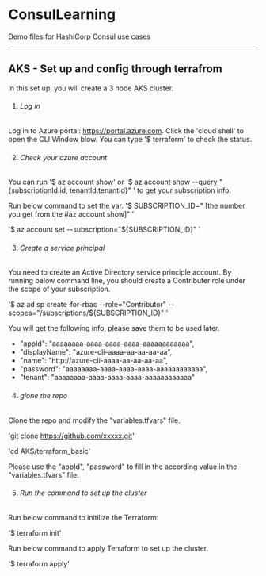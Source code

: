 # ConsulLearning
Demo files for HashiCorp Consul use cases

-----
## AKS - Set up and config through terrafrom
In this set up, you will create a 3 node AKS cluster. 

1. ###### Log in 
Log in to Azure portal: https://portal.azure.com. Click the 'cloud shell' to open the CLI Window blow. 
You can type '$ terraform' to check the status. 

2. ###### Check your azure account 
You can run '$ az account show' or '$ az account show --query "{subscriptionId:id, tenantId:tenantId}" ' to get your subscription info. 

Run below command to set the var. 
'$ SUBSCRIPTION_ID=" [the number you get from the #az account show]" '

'$ az account set --subscription="${SUBSCRIPTION_ID}" '

3. ###### Create a service principal 
 You need to create an Active Directory service principle account. By running below command line, you should create a Contributer role under the scope of your subscription. 

 '$ az ad sp create-for-rbac --role="Contributor" --scopes="/subscriptions/${SUBSCRIPTION_ID}" '


You will get the following info, please save them to be used later. 
* "appId": "aaaaaaaa-aaaa-aaaa-aaaa-aaaaaaaaaaaa",
* "displayName": "azure-cli-aaaa-aa-aa-aa-aa",
* "name": "http://azure-cli-aaaa-aa-aa-aa-aa",
* "password": "aaaaaaaa-aaaa-aaaa-aaaa-aaaaaaaaaaaa",
* "tenant": "aaaaaaaa-aaaa-aaaa-aaaa-aaaaaaaaaaaa"

4. ###### glone the repo 
Clone the repo and modify the "variables.tfvars" file.

'git clone https://github.com/xxxxx.git' 

'cd AKS/terraform_basic'

Please use the "appId", "password" to fill in the according value in the "variables.tfvars" file.

5. ###### Run the command to set up the cluster

Run below command to initilize the Terraform: 

'$ terraform init'

Run below command to apply Terraform to set up the cluster. 

'$ terraform apply'
